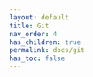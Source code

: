```yaml
---
layout: default
title: Git
nav_order: 4
has_children: true
permalink: docs/git
has_toc: false
---
```

